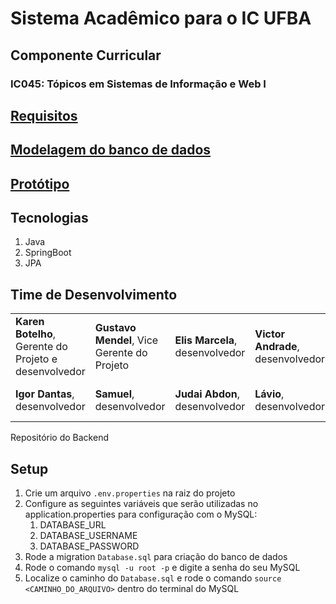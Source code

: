 # Sistema Acadêmico para o IC UFBA

## Componente Curricular

### IC045: Tópicos em Sistemas de Informação e Web I

## [Requisitos](https://docs.google.com/presentation/d/1a3dgAwdtRAF2NXGnoe2KquYpQRfYFTteFK93tTGccS0/edit?usp=sharing)

## [Modelagem do banco de dados](https://drawsql.app/teams/grupo2-3/diagrams/sistema-academico)

## [Protótipo](https://docs.google.com/document/d/1wK5GjQg-D7RmzVUL4DWulFPB6uAa7GnDpn7zJ90VuR4/edit?usp=sharing)

## Tecnologias
1. Java
2. SpringBoot
3. JPA

## Time de Desenvolvimento

|                                                                  |                                              |                                  |                                    |                                    |
| ---------------------------------------------------------------- | -------------------------------------------- | -------------------------------- | ---------------------------------- | ---------------------------------- |
|  **Karen Botelho**, Gerente do Projeto e desenvolvedor    |  **Gustavo Mendel**, Vice Gerente do Projeto | **Elis Marcela**, desenvolvedor |  **Victor Andrade**, desenvolvedor |  **Glauber**, desenvolvedor        |
|  **Igor Dantas**, desenvolvedor                                  |  **Samuel**, desenvolvedor                   |  **Judai Abdon**, desenvolvedor  |  **Lávio**, desenvolvedor          |  **Vitor de Jesus**, desenvolvedor |

Repositório do Backend

## Setup

1. Crie um arquivo `.env.properties` na raiz do projeto
2. Configure as seguintes variáveis que serão utilizadas no application.properties para configuração com o MySQL:
   1. DATABASE_URL
   2. DATABASE_USERNAME
   3. DATABASE_PASSWORD
3. Rode a migration `Database.sql` para criação do banco de dados
  1. Rode o comando `mysql -u root -p` e digite a senha do seu MySQL
  2. Localize o caminho do `Database.sql` e rode o comando `source <CAMINHO_DO_ARQUIVO>` dentro do terminal do MySQL
